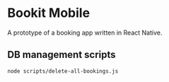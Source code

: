 # Bookit Mobile

A prototype of a booking app written in React Native.

## DB management scripts
`node scripts/delete-all-bookings.js`
